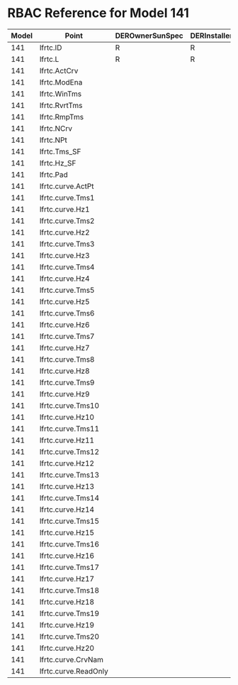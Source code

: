 # RBAC Reference for Model 141

| Model | Point | DEROwnerSunSpec | DERInstallerSunSpec | DERVendorSunSpec | ServiceProviderSunSpec | GridOperatorSunSpec |
|-------|-------|------------------|---------------------|------------------|------------------------|---------------------|
| 141 | lfrtc.ID | R | R | R | R | R |
| 141 | lfrtc.L | R | R | R | R | R |
| 141 | lfrtc.ActCrv |  |  |  |  |  |
| 141 | lfrtc.ModEna |  |  |  |  |  |
| 141 | lfrtc.WinTms |  |  |  |  |  |
| 141 | lfrtc.RvrtTms |  |  |  |  |  |
| 141 | lfrtc.RmpTms |  |  |  |  |  |
| 141 | lfrtc.NCrv |  |  |  |  |  |
| 141 | lfrtc.NPt |  |  |  |  |  |
| 141 | lfrtc.Tms_SF |  |  |  |  |  |
| 141 | lfrtc.Hz_SF |  |  |  |  |  |
| 141 | lfrtc.Pad |  |  |  |  |  |
| 141 | lfrtc.curve.ActPt |  |  |  |  |  |
| 141 | lfrtc.curve.Tms1 |  |  |  |  |  |
| 141 | lfrtc.curve.Hz1 |  |  |  |  |  |
| 141 | lfrtc.curve.Tms2 |  |  |  |  |  |
| 141 | lfrtc.curve.Hz2 |  |  |  |  |  |
| 141 | lfrtc.curve.Tms3 |  |  |  |  |  |
| 141 | lfrtc.curve.Hz3 |  |  |  |  |  |
| 141 | lfrtc.curve.Tms4 |  |  |  |  |  |
| 141 | lfrtc.curve.Hz4 |  |  |  |  |  |
| 141 | lfrtc.curve.Tms5 |  |  |  |  |  |
| 141 | lfrtc.curve.Hz5 |  |  |  |  |  |
| 141 | lfrtc.curve.Tms6 |  |  |  |  |  |
| 141 | lfrtc.curve.Hz6 |  |  |  |  |  |
| 141 | lfrtc.curve.Tms7 |  |  |  |  |  |
| 141 | lfrtc.curve.Hz7 |  |  |  |  |  |
| 141 | lfrtc.curve.Tms8 |  |  |  |  |  |
| 141 | lfrtc.curve.Hz8 |  |  |  |  |  |
| 141 | lfrtc.curve.Tms9 |  |  |  |  |  |
| 141 | lfrtc.curve.Hz9 |  |  |  |  |  |
| 141 | lfrtc.curve.Tms10 |  |  |  |  |  |
| 141 | lfrtc.curve.Hz10 |  |  |  |  |  |
| 141 | lfrtc.curve.Tms11 |  |  |  |  |  |
| 141 | lfrtc.curve.Hz11 |  |  |  |  |  |
| 141 | lfrtc.curve.Tms12 |  |  |  |  |  |
| 141 | lfrtc.curve.Hz12 |  |  |  |  |  |
| 141 | lfrtc.curve.Tms13 |  |  |  |  |  |
| 141 | lfrtc.curve.Hz13 |  |  |  |  |  |
| 141 | lfrtc.curve.Tms14 |  |  |  |  |  |
| 141 | lfrtc.curve.Hz14 |  |  |  |  |  |
| 141 | lfrtc.curve.Tms15 |  |  |  |  |  |
| 141 | lfrtc.curve.Hz15 |  |  |  |  |  |
| 141 | lfrtc.curve.Tms16 |  |  |  |  |  |
| 141 | lfrtc.curve.Hz16 |  |  |  |  |  |
| 141 | lfrtc.curve.Tms17 |  |  |  |  |  |
| 141 | lfrtc.curve.Hz17 |  |  |  |  |  |
| 141 | lfrtc.curve.Tms18 |  |  |  |  |  |
| 141 | lfrtc.curve.Hz18 |  |  |  |  |  |
| 141 | lfrtc.curve.Tms19 |  |  |  |  |  |
| 141 | lfrtc.curve.Hz19 |  |  |  |  |  |
| 141 | lfrtc.curve.Tms20 |  |  |  |  |  |
| 141 | lfrtc.curve.Hz20 |  |  |  |  |  |
| 141 | lfrtc.curve.CrvNam |  |  |  |  |  |
| 141 | lfrtc.curve.ReadOnly |  |  |  |  |  |
